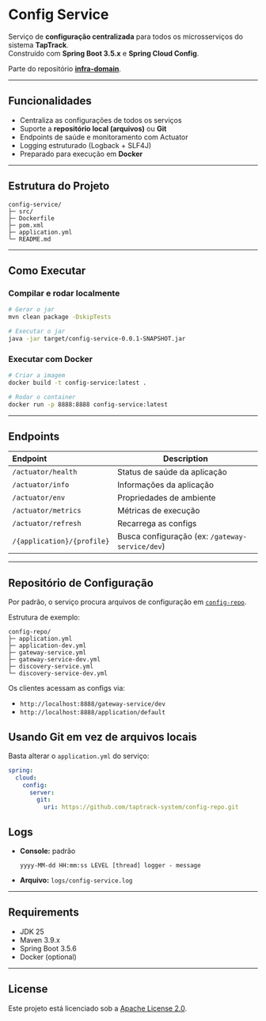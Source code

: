 # Config Service

Serviço de **configuração centralizada** para todos os microsserviços do sistema **TapTrack**.  
Construído com **Spring Boot 3.5.x** e **Spring Cloud Config**.

Parte do repositório **[infra-domain](https://github.com/taptrack-system/infra-domain)**.

---

## Funcionalidades

- Centraliza as configurações de todos os serviços
- Suporte a **repositório local (arquivos)** ou **Git**
- Endpoints de saúde e monitoramento com Actuator
- Logging estruturado (Logback + SLF4J)
- Preparado para execução em **Docker**

---

## Estrutura do Projeto

```
config-service/
├─ src/
├─ Dockerfile
├─ pom.xml
├─ application.yml
└─ README.md
 ```

---

## Como Executar

### Compilar e rodar localmente

```bash
# Gerar o jar
mvn clean package -DskipTests

# Executar o jar
java -jar target/config-service-0.0.1-SNAPSHOT.jar
```

### Executar com Docker

```bash
# Criar a imagem
docker build -t config-service:latest .

# Rodar o container
docker run -p 8888:8888 config-service:latest
```

---

## Endpoints

| Endpoint                   | Description                                     |
|:---------------------------|-------------------------------------------------|
| `/actuator/health`         | Status de saúde da aplicação                    |
| `/actuator/info`           | Informações da aplicação                        |
| `/actuator/env`            | Propriedades de ambiente                        |
| `/actuator/metrics`        | Métricas de execução                            |
| `/actuator/refresh`        | Recarrega as configs                            |
| `/{application}/{profile}` | Busca configuração (ex: `/gateway-service/dev`) |

---

## Repositório de Configuração

Por padrão, o serviço procura arquivos de configuração em [
`config-repo`](https://github.com/taptrack-system/config-repo).

Estrutura de exemplo:

```
config-repo/
├─ application.yml
├─ application-dev.yml
├─ gateway-service.yml
├─ gateway-service-dev.yml
├─ discovery-service.yml
└─ discovery-service-dev.yml
```

Os clientes acessam as configs via:

- `http://localhost:8888/gateway-service/dev`
- `http://localhost:8888/application/default`

## Usando Git em vez de arquivos locais

Basta alterar o `application.yml` do serviço:

```yaml
spring:
  cloud:
    config:
      server:
        git:
          uri: https://github.com/taptrack-system/config-repo.git
```

## Logs

* **Console:** padrão
  ```
  yyyy-MM-dd HH:mm:ss LEVEL [thread] logger - message
  ```
* **Arquivo:** `logs/config-service.log`

---

## Requirements

* JDK 25
* Maven 3.9.x
* Spring Boot 3.5.6
* Docker (optional)

---

## License

Este projeto está licenciado sob a [Apache License 2.0](./../LICENSE).